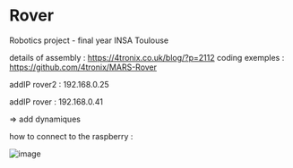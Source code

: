 # Rover
Robotics project - final year INSA Toulouse

details of assembly : https://4tronix.co.uk/blog/?p=2112
coding exemples : https://github.com/4tronix/MARS-Rover

addIP rover2 : 192.168.0.25

addIP rover : 192.168.0.41

=> add dynamiques

how to connect to the raspberry :

![image](https://github.com/user-attachments/assets/ab559dd2-974e-4bb3-a19c-3d8b0c0d7cd0)


